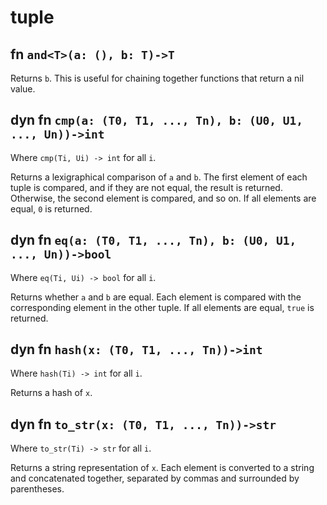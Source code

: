 # tuple

## fn `and<T>(a: (), b: T)->T`

Returns `b`. This is useful for chaining together functions that return a nil value.

## dyn fn `cmp(a: (T0, T1, ..., Tn), b: (U0, U1, ..., Un))->int`
Where `cmp(Ti, Ui) -> int` for all `i`.

Returns a lexigraphical comparison of `a` and `b`. The first element of each tuple is compared, and if they are not equal, the result is returned. Otherwise, the second element is compared, and so on. If all elements are equal, `0` is returned.

## dyn fn `eq(a: (T0, T1, ..., Tn), b: (U0, U1, ..., Un))->bool`
Where `eq(Ti, Ui) -> bool` for all `i`.

Returns whether `a` and `b` are equal. Each element is compared with the corresponding element in the other tuple. If all elements are equal, `true` is returned.

## dyn fn `hash(x: (T0, T1, ..., Tn))->int`
Where `hash(Ti) -> int` for all `i`.

Returns a hash of `x`.

## dyn fn `to_str(x: (T0, T1, ..., Tn))->str`
Where `to_str(Ti) -> str` for all `i`.

Returns a string representation of `x`. Each element is converted to a string and concatenated together, separated by commas and surrounded by parentheses.